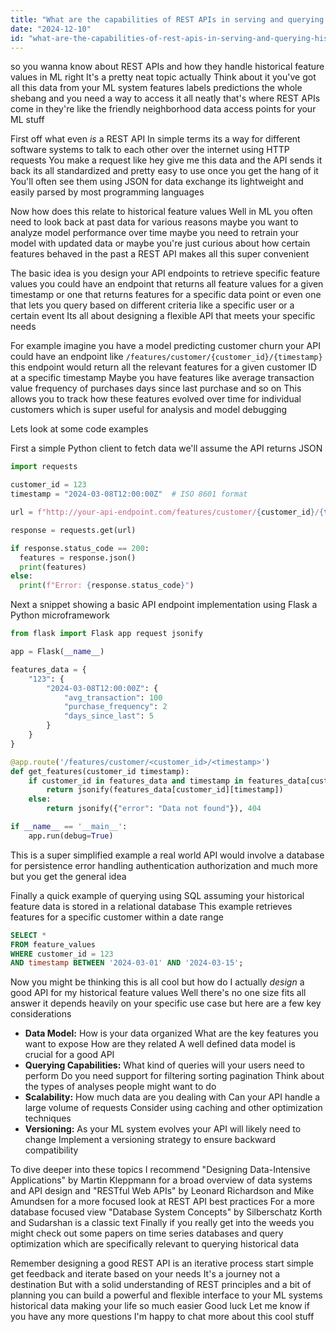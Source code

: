 ```yaml
---
title: "What are the capabilities of REST APIs in serving and querying historical feature values in ML systems?"
date: "2024-12-10"
id: "what-are-the-capabilities-of-rest-apis-in-serving-and-querying-historical-feature-values-in-ml-systems"
---
```


 so you wanna know about REST APIs and how they handle historical feature values in ML right  It's a pretty neat topic actually  Think about it you've got all this data from your ML system  features labels predictions the whole shebang  and you need a way to access it all neatly  that's where REST APIs come in they're like the friendly neighborhood data access points for your ML stuff

First off what even *is* a REST API  In simple terms its a way for different software systems to talk to each other over the internet using HTTP requests  You make a request like hey give me this data and the API sends it back  its all standardized and pretty easy to use once you get the hang of it  You'll often see them using JSON for data exchange its lightweight and easily parsed by most programming languages

Now how does this relate to historical feature values  Well in ML you often need to look back at past data for various reasons  maybe you want to analyze model performance over time  maybe you need to retrain your model with updated data  or maybe you're just curious about how certain features behaved in the past  a REST API makes all this super convenient

The basic idea is you design your API endpoints to retrieve specific feature values  you could have an endpoint that returns all feature values for a given timestamp  or one that returns features for a specific data point  or even one that lets you query based on different criteria like a specific user or a certain event  Its all about designing a flexible API that meets your specific needs

For example imagine you have a model predicting customer churn  your API could have an endpoint like `/features/customer/{customer_id}/{timestamp}`  this endpoint would return all the relevant features for a given customer ID at a specific timestamp  Maybe you have features like average transaction value  frequency of purchases  days since last purchase and so on  This allows you to track how these features evolved over time for individual customers  which is super useful for analysis and model debugging


Lets look at some code examples

First a simple Python client to fetch data  we'll assume the API returns JSON


```python
import requests

customer_id = 123
timestamp = "2024-03-08T12:00:00Z"  # ISO 8601 format

url = f"http://your-api-endpoint.com/features/customer/{customer_id}/{timestamp}"

response = requests.get(url)

if response.status_code == 200:
  features = response.json()
  print(features)
else:
  print(f"Error: {response.status_code}")
```

Next a snippet showing a basic API endpoint implementation using Flask a Python microframework

```python
from flask import Flask app request jsonify

app = Flask(__name__)

features_data = {
    "123": {
        "2024-03-08T12:00:00Z": {
            "avg_transaction": 100
            "purchase_frequency": 2
            "days_since_last": 5
        }
    }
}

@app.route('/features/customer/<customer_id>/<timestamp>')
def get_features(customer_id timestamp):
    if customer_id in features_data and timestamp in features_data[customer_id]:
        return jsonify(features_data[customer_id][timestamp])
    else:
        return jsonify({"error": "Data not found"}), 404

if __name__ == '__main__':
    app.run(debug=True)
```

This is a super simplified example  a real world API would involve a database for persistence error handling authentication authorization and much more  but you get the general idea


Finally a quick example of querying using SQL assuming your historical feature data is stored in a relational database  This example retrieves features for a specific customer within a date range


```sql
SELECT *
FROM feature_values
WHERE customer_id = 123
AND timestamp BETWEEN '2024-03-01' AND '2024-03-15';
```

Now you might be thinking   this is all cool but how do I actually *design* a good API for my historical feature values  Well there's no one size fits all answer  it depends heavily on your specific use case  but here are a few key considerations

* **Data Model:** How is your data organized  What are the key features you want to expose  How are they related  A well defined data model is crucial for a good API
* **Querying Capabilities:** What kind of queries will your users need to perform  Do you need support for filtering sorting pagination  Think about the types of analyses people might want to do
* **Scalability:** How much data are you dealing with  Can your API handle a large volume of requests  Consider using caching and other optimization techniques
* **Versioning:** As your ML system evolves  your API will likely need to change  Implement a versioning strategy to ensure backward compatibility

To dive deeper into these topics  I recommend  "Designing Data-Intensive Applications" by Martin Kleppmann for a broad overview of data systems and API design  and "RESTful Web APIs" by Leonard Richardson and Mike Amundsen for a more focused look at REST API best practices  For a more database focused view  "Database System Concepts" by Silberschatz Korth and Sudarshan is a classic text  Finally if you really get into the weeds  you might check out some papers on time series databases and query optimization  which are specifically relevant to querying historical data


Remember designing a good REST API is an iterative process  start simple  get feedback  and iterate based on your needs  It's a journey not a destination  But with a solid understanding of REST principles and a bit of planning  you can build a powerful and flexible interface to your ML systems historical data  making your life so much easier  Good luck  Let me know if you have any more questions  I'm happy to chat more about this cool stuff
